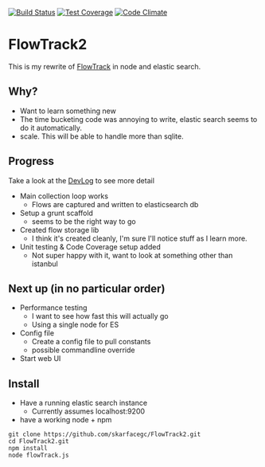 [![Build Status](https://travis-ci.org/skarfacegc/FlowTrack2.svg)](https://travis-ci.org/skarfacegc/FlowTrack2) [![Test Coverage](https://codeclimate.com/github/skarfacegc/FlowTrack2/badges/coverage.svg)](https://codeclimate.com/github/skarfacegc/FlowTrack2/coverage) [![Code Climate](https://codeclimate.com/github/skarfacegc/FlowTrack2/badges/gpa.svg)](https://codeclimate.com/github/skarfacegc/FlowTrack2) 

FlowTrack2
==========

This is my rewrite of [FlowTrack](https://github.com/skarfacegc/FlowTrack) in node and elastic search.

Why?
---

- Want to learn something new
- The time bucketing code was annoying to write, elastic search seems to do it automatically.
- scale.  This will be able to handle more than sqlite.


Progress
--------
Take a look at the [DevLog](https://github.com/skarfacegc/FlowTrack2/blob/master/DEVLOG.md) to see more detail

- Main collection loop works
    - Flows are captured and written to elasticsearch db
- Setup a grunt scaffold
    + seems to be the right way to go
- Created flow storage lib
    + I think it's created cleanly, I'm sure I'll notice stuff as I learn more.
- Unit testing & Code Coverage setup added
    + Not super happy with it, want to look at something other than istanbul
    
Next up (in no particular order)
-------
- Performance testing
    + I want to see how fast this will actually go
    + Using a single node for ES
- Config file
    + Create a config file to pull constants
    + possible commandline override
- Start web UI


Install
-------

- Have a running elastic search instance
    - Currently assumes localhost:9200
- have a working node + npm
```
git clone https://github.com/skarfacegc/FlowTrack2.git
cd FlowTrack2.git
npm install
node flowTrack.js
```


